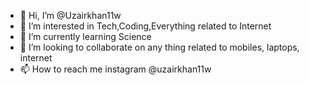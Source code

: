 - 👋 Hi, I’m @Uzairkhan11w
- 👀 I’m interested in Tech,Coding,Everything related to Internet
- 🌱 I’m currently learning Science
- 💞️ I’m looking to collaborate on any thing related to mobiles, laptops, internet
- 📫 How to reach me instagram @uzairkhan11w

<!---
Uzairkhan11w/Uzairkhan11w is a ✨ special ✨ repository because its `README.md` (this file) appears on your GitHub profile.
You can click the Preview link to take a look at your changes.
--->
